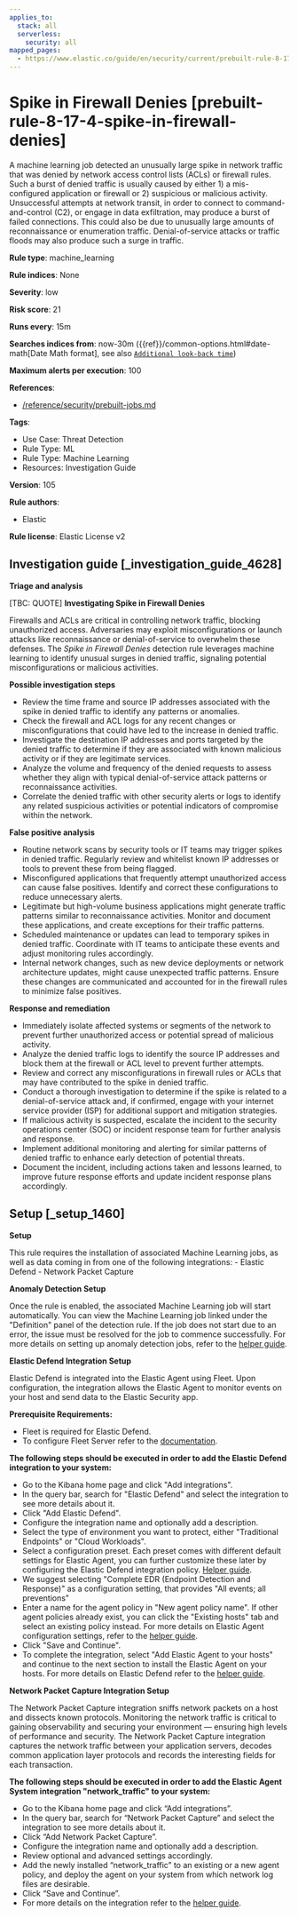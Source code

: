 ```yaml
---
applies_to:
  stack: all
  serverless:
    security: all
mapped_pages:
  - https://www.elastic.co/guide/en/security/current/prebuilt-rule-8-17-4-spike-in-firewall-denies.html
---
```


# Spike in Firewall Denies [prebuilt-rule-8-17-4-spike-in-firewall-denies]

A machine learning job detected an unusually large spike in network traffic that was denied by network access control lists (ACLs) or firewall rules. Such a burst of denied traffic is usually caused by either 1) a mis-configured application or firewall or 2) suspicious or malicious activity. Unsuccessful attempts at network transit, in order to connect to command-and-control (C2), or engage in data exfiltration, may produce a burst of failed connections. This could also be due to unusually large amounts of reconnaissance or enumeration traffic. Denial-of-service attacks or traffic floods may also produce such a surge in traffic.

**Rule type**: machine_learning

**Rule indices**: None

**Severity**: low

**Risk score**: 21

**Runs every**: 15m

**Searches indices from**: now-30m ({{ref}}/common-options.html#date-math[Date Math format], see also [`Additional look-back time`](docs-content://solutions/security/detect-and-alert/create-detection-rule.md#rule-schedule))

**Maximum alerts per execution**: 100

**References**:

* [/reference/security/prebuilt-jobs.md](/reference/prebuilt-jobs.md)

**Tags**:

* Use Case: Threat Detection
* Rule Type: ML
* Rule Type: Machine Learning
* Resources: Investigation Guide

**Version**: 105

**Rule authors**:

* Elastic

**Rule license**: Elastic License v2

## Investigation guide [_investigation_guide_4628]

**Triage and analysis**

[TBC: QUOTE]
**Investigating Spike in Firewall Denies**

Firewalls and ACLs are critical in controlling network traffic, blocking unauthorized access. Adversaries may exploit misconfigurations or launch attacks like reconnaissance or denial-of-service to overwhelm these defenses. The *Spike in Firewall Denies* detection rule leverages machine learning to identify unusual surges in denied traffic, signaling potential misconfigurations or malicious activities.

**Possible investigation steps**

* Review the time frame and source IP addresses associated with the spike in denied traffic to identify any patterns or anomalies.
* Check the firewall and ACL logs for any recent changes or misconfigurations that could have led to the increase in denied traffic.
* Investigate the destination IP addresses and ports targeted by the denied traffic to determine if they are associated with known malicious activity or if they are legitimate services.
* Analyze the volume and frequency of the denied requests to assess whether they align with typical denial-of-service attack patterns or reconnaissance activities.
* Correlate the denied traffic with other security alerts or logs to identify any related suspicious activities or potential indicators of compromise within the network.

**False positive analysis**

* Routine network scans by security tools or IT teams may trigger spikes in denied traffic. Regularly review and whitelist known IP addresses or tools to prevent these from being flagged.
* Misconfigured applications that frequently attempt unauthorized access can cause false positives. Identify and correct these configurations to reduce unnecessary alerts.
* Legitimate but high-volume business applications might generate traffic patterns similar to reconnaissance activities. Monitor and document these applications, and create exceptions for their traffic patterns.
* Scheduled maintenance or updates can lead to temporary spikes in denied traffic. Coordinate with IT teams to anticipate these events and adjust monitoring rules accordingly.
* Internal network changes, such as new device deployments or network architecture updates, might cause unexpected traffic patterns. Ensure these changes are communicated and accounted for in the firewall rules to minimize false positives.

**Response and remediation**

* Immediately isolate affected systems or segments of the network to prevent further unauthorized access or potential spread of malicious activity.
* Analyze the denied traffic logs to identify the source IP addresses and block them at the firewall or ACL level to prevent further attempts.
* Review and correct any misconfigurations in firewall rules or ACLs that may have contributed to the spike in denied traffic.
* Conduct a thorough investigation to determine if the spike is related to a denial-of-service attack and, if confirmed, engage with your internet service provider (ISP) for additional support and mitigation strategies.
* If malicious activity is suspected, escalate the incident to the security operations center (SOC) or incident response team for further analysis and response.
* Implement additional monitoring and alerting for similar patterns of denied traffic to enhance early detection of potential threats.
* Document the incident, including actions taken and lessons learned, to improve future response efforts and update incident response plans accordingly.


## Setup [_setup_1460]

**Setup**

This rule requires the installation of associated Machine Learning jobs, as well as data coming in from one of the following integrations: - Elastic Defend - Network Packet Capture

**Anomaly Detection Setup**

Once the rule is enabled, the associated Machine Learning job will start automatically. You can view the Machine Learning job linked under the "Definition" panel of the detection rule. If the job does not start due to an error, the issue must be resolved for the job to commence successfully. For more details on setting up anomaly detection jobs, refer to the [helper guide](docs-content://explore-analyze/machine-learning/anomaly-detection.md).

**Elastic Defend Integration Setup**

Elastic Defend is integrated into the Elastic Agent using Fleet. Upon configuration, the integration allows the Elastic Agent to monitor events on your host and send data to the Elastic Security app.

**Prerequisite Requirements:**

* Fleet is required for Elastic Defend.
* To configure Fleet Server refer to the [documentation](docs-content://reference/ingestion-tools/fleet/fleet-server.md).

**The following steps should be executed in order to add the Elastic Defend integration to your system:**

* Go to the Kibana home page and click "Add integrations".
* In the query bar, search for "Elastic Defend" and select the integration to see more details about it.
* Click "Add Elastic Defend".
* Configure the integration name and optionally add a description.
* Select the type of environment you want to protect, either "Traditional Endpoints" or "Cloud Workloads".
* Select a configuration preset. Each preset comes with different default settings for Elastic Agent, you can further customize these later by configuring the Elastic Defend integration policy. [Helper guide](docs-content://solutions/security/configure-elastic-defend/configure-an-integration-policy-for-elastic-defend.md).
* We suggest selecting "Complete EDR (Endpoint Detection and Response)" as a configuration setting, that provides "All events; all preventions"
* Enter a name for the agent policy in "New agent policy name". If other agent policies already exist, you can click the "Existing hosts" tab and select an existing policy instead. For more details on Elastic Agent configuration settings, refer to the [helper guide](docs-content://reference/ingestion-tools/fleet/agent-policy.md).
* Click "Save and Continue".
* To complete the integration, select "Add Elastic Agent to your hosts" and continue to the next section to install the Elastic Agent on your hosts. For more details on Elastic Defend refer to the [helper guide](docs-content://solutions/security/configure-elastic-defend/install-elastic-defend.md).

**Network Packet Capture Integration Setup**

The Network Packet Capture integration sniffs network packets on a host and dissects known protocols. Monitoring the network traffic is critical to gaining observability and securing your environment — ensuring high levels of performance and security. The Network Packet Capture integration captures the network traffic between your application servers, decodes common application layer protocols and records the interesting fields for each transaction.

**The following steps should be executed in order to add the Elastic Agent System integration "network_traffic" to your system:**

* Go to the Kibana home page and click “Add integrations”.
* In the query bar, search for “Network Packet Capture” and select the integration to see more details about it.
* Click “Add Network Packet Capture”.
* Configure the integration name and optionally add a description.
* Review optional and advanced settings accordingly.
* Add the newly installed “network_traffic” to an existing or a new agent policy, and deploy the agent on your system from which network log files are desirable.
* Click “Save and Continue”.
* For more details on the integration refer to the [helper guide](https://docs.elastic.co/integrations/network_traffic).


